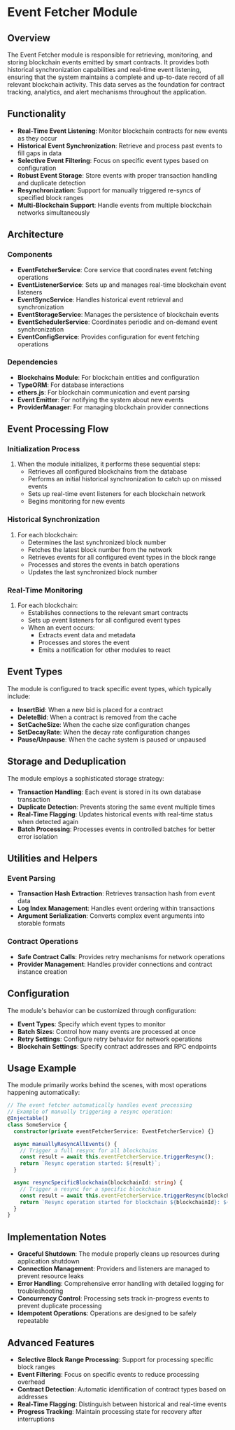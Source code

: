 # Event Fetcher Module

## Overview

The Event Fetcher module is responsible for retrieving, monitoring, and storing blockchain events emitted by smart contracts. It provides both historical synchronization capabilities and real-time event listening, ensuring that the system maintains a complete and up-to-date record of all relevant blockchain activity. This data serves as the foundation for contract tracking, analytics, and alert mechanisms throughout the application.

## Functionality

- **Real-Time Event Listening**: Monitor blockchain contracts for new events as they occur
- **Historical Event Synchronization**: Retrieve and process past events to fill gaps in data
- **Selective Event Filtering**: Focus on specific event types based on configuration
- **Robust Event Storage**: Store events with proper transaction handling and duplicate detection
- **Resynchronization**: Support for manually triggered re-syncs of specified block ranges
- **Multi-Blockchain Support**: Handle events from multiple blockchain networks simultaneously

## Architecture

### Components

- **EventFetcherService**: Core service that coordinates event fetching operations
- **EventListenerService**: Sets up and manages real-time blockchain event listeners
- **EventSyncService**: Handles historical event retrieval and synchronization
- **EventStorageService**: Manages the persistence of blockchain events
- **EventSchedulerService**: Coordinates periodic and on-demand event synchronization
- **EventConfigService**: Provides configuration for event fetching operations

### Dependencies

- **Blockchains Module**: For blockchain entities and configuration
- **TypeORM**: For database interactions
- **ethers.js**: For blockchain communication and event parsing
- **Event Emitter**: For notifying the system about new events
- **ProviderManager**: For managing blockchain provider connections

## Event Processing Flow

### Initialization Process

1. When the module initializes, it performs these sequential steps:
   - Retrieves all configured blockchains from the database
   - Performs an initial historical synchronization to catch up on missed events
   - Sets up real-time event listeners for each blockchain network
   - Begins monitoring for new events

### Historical Synchronization

1. For each blockchain:
   - Determines the last synchronized block number
   - Fetches the latest block number from the network
   - Retrieves events for all configured event types in the block range
   - Processes and stores the events in batch operations
   - Updates the last synchronized block number

### Real-Time Monitoring

1. For each blockchain:
   - Establishes connections to the relevant smart contracts
   - Sets up event listeners for all configured event types
   - When an event occurs:
     - Extracts event data and metadata
     - Processes and stores the event
     - Emits a notification for other modules to react

## Event Types

The module is configured to track specific event types, which typically include:

- **InsertBid**: When a new bid is placed for a contract
- **DeleteBid**: When a contract is removed from the cache
- **SetCacheSize**: When the cache size configuration changes
- **SetDecayRate**: When the decay rate configuration changes
- **Pause/Unpause**: When the cache system is paused or unpaused

## Storage and Deduplication

The module employs a sophisticated storage strategy:

- **Transaction Handling**: Each event is stored in its own database transaction
- **Duplicate Detection**: Prevents storing the same event multiple times
- **Real-Time Flagging**: Updates historical events with real-time status when detected again
- **Batch Processing**: Processes events in controlled batches for better error isolation

## Utilities and Helpers

### Event Parsing

- **Transaction Hash Extraction**: Retrieves transaction hash from event data
- **Log Index Management**: Handles event ordering within transactions
- **Argument Serialization**: Converts complex event arguments into storable formats

### Contract Operations

- **Safe Contract Calls**: Provides retry mechanisms for network operations
- **Provider Management**: Handles provider connections and contract instance creation

## Configuration

The module's behavior can be customized through configuration:

- **Event Types**: Specify which event types to monitor
- **Batch Sizes**: Control how many events are processed at once
- **Retry Settings**: Configure retry behavior for network operations
- **Blockchain Settings**: Specify contract addresses and RPC endpoints

## Usage Example

The module primarily works behind the scenes, with most operations happening automatically:

```typescript
// The event fetcher automatically handles event processing
// Example of manually triggering a resync operation:
@Injectable()
class SomeService {
  constructor(private eventFetcherService: EventFetcherService) {}

  async manuallyResyncAllEvents() {
    // Trigger a full resync for all blockchains
    const result = await this.eventFetcherService.triggerResync();
    return `Resync operation started: ${result}`;
  }

  async resyncSpecificBlockchain(blockchainId: string) {
    // Trigger a resync for a specific blockchain
    const result = await this.eventFetcherService.triggerResync(blockchainId);
    return `Resync operation started for blockchain ${blockchainId}: ${result}`;
  }
}
```

## Implementation Notes

- **Graceful Shutdown**: The module properly cleans up resources during application shutdown
- **Connection Management**: Providers and listeners are managed to prevent resource leaks
- **Error Handling**: Comprehensive error handling with detailed logging for troubleshooting
- **Concurrency Control**: Processing sets track in-progress events to prevent duplicate processing
- **Idempotent Operations**: Operations are designed to be safely repeatable

## Advanced Features

- **Selective Block Range Processing**: Support for processing specific block ranges
- **Event Filtering**: Focus on specific events to reduce processing overhead
- **Contract Detection**: Automatic identification of contract types based on addresses
- **Real-Time Flagging**: Distinguish between historical and real-time events
- **Progress Tracking**: Maintain processing state for recovery after interruptions
